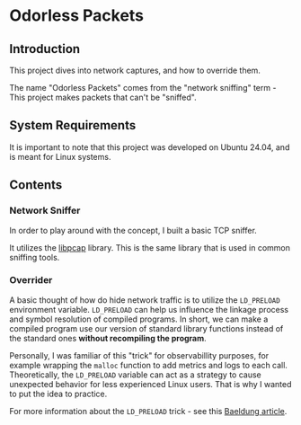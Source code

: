 # Odorless Packets

## Introduction
This project dives into network captures, and how to override them.

The name "Odorless Packets" comes from the "network sniffing" term - This project makes packets that can't be "sniffed".

## System Requirements
It is important to note that this project was developed on Ubuntu 24.04, and is meant for Linux systems.


## Contents
### Network Sniffer
In order to play around with the concept, I built a basic TCP sniffer. 

It utilizes the [libpcap](https://github.com/the-tcpdump-group/libpcap) library. This is the same library that is used in common sniffing tools.

### Overrider
A basic thought of how do hide network traffic is to utilize the `LD_PRELOAD` environment variable.
`LD_PRELOAD` can help us influence the linkage process and symbol resolution of compiled programs. 
In short, we can make a compiled program use our version of standard library functions instead of the standard ones **without recompiling the program**.

Personally, I was familiar of this "trick" for observabillity purposes, for example wrapping the `malloc` function to add metrics and logs to each call. 
Theoretically, the `LD_PRELOAD` variable can act as a strategy to cause unexpected behavior for less experienced Linux users. That is why I wanted to put the idea to practice. 

For more information about the `LD_PRELOAD` trick - see this [Baeldung article](https://www.baeldung.com/linux/ld_preload-trick-what-is).

